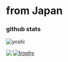# from Japan
### github stats

![yoshi](https://user-images.githubusercontent.com/45021814/209513831-58f299fa-5e7a-4826-a2d3-dbdb8c61df6a.jpeg)

<a href="https://github.com/anuraghazra/github-readme-stats">
  <img align="left" src="https://github-readme-stats-git-masterrstaa-rickstaa.vercel.app/api?username=bushiyama" />
</a>

[![trophy](https://github-profile-trophy.vercel.app/?username=bushiyama)](https://github.com/ryo-ma/github-profile-trophy)
